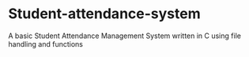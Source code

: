 # Student-attendance-system
A basic Student Attendance Management System written in C using file handling and functions
